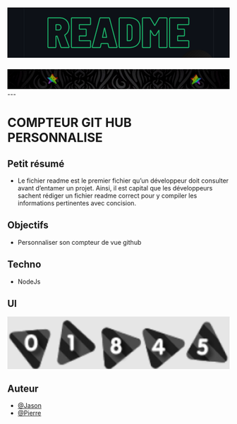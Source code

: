 <h1 align="center">
  <img src="./assets/header.png" alt="Header" />
</h1>
<img src="./assets/star.gif" alt="star" />
---

# COMPTEUR GIT HUB PERSONNALISE

## Petit résumé

- Le fichier readme est le premier fichier qu’un développeur doit consulter avant d’entamer un projet. Ainsi, il est capital que les développeurs sachent rédiger un fichier readme correct pour y compiler les informations pertinentes avec concision.

## Objectifs

- Personnaliser son compteur de vue github

## Techno

- NodeJs

## UI
<img src="./assets/result.png" alt="Compteur" />

## Auteur

- [@Jason](https://github.com/JasonDhose)
- [@Pierre](https://github.com/Pierre-Portfolio)
